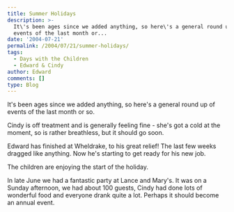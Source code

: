 ```yaml
---
title: Summer Holidays
description: >-
  It\'s been ages since we added anything, so here\'s a general round up of
  events of the last month or...
date: '2004-07-21'
permalink: /2004/07/21/summer-holidays/
tags:
  - Days with the Children
  - Edward & Cindy
author: Edward
comments: []
type: Blog
---
```


It\'s been ages since we added anything, so here\'s a general round up
of events of the last month or so.

Cindy is off treatment and is generally feeling fine - she\'s got a cold
at the moment, so is rather breathless, but it should go soon.

Edward has finished at Wheldrake, to his great relief! The last few
weeks dragged like anything. Now he\'s starting to get ready for his new
job.

The children are enjoying the start of the holiday.

In late June we had a fantastic party at Lance and Mary\'s. It was on a
Sunday afternoon, we had about 100 guests, Cindy had done lots of
wonderful food and everyone drank quite a lot. Perhaps it should become
an annual event.

